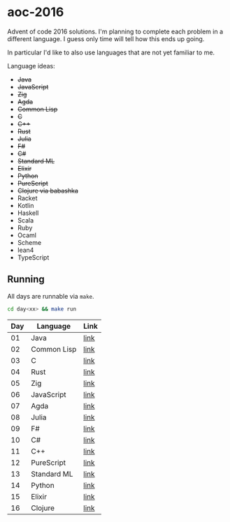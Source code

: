 # aoc-2016

Advent of code 2016 solutions. I'm planning to complete each problem in a different language. I guess only time will tell how this ends up going.

In particular I'd like to also use languages that are not yet familiar to me.

Language ideas:
- <s>Java</s>
- <s>JavaScript</s>
- <s>Zig</s>
- <s>Agda</s>
- <s>Common Lisp</s>
- <s>C</s>
- <s>C++</s>
- <s>Rust</s>
- <s>Julia</s>
- <s>F#</s>
- <s>C#</s>
- <s>Standard ML</s>
- <s>Elixir</s>
- <s>Python</s>
- <s>PureScript</s>
- <s>Clojure via babashka</s>
- Racket
- Kotlin
- Haskell
- Scala
- Ruby
- Ocaml
- Scheme
- lean4
- TypeScript

## Running

All days are runnable via `make`.

```sh
cd day<xx> && make run
```

| Day | Language    | Link            |
| --- | ----------- | --------------- |
| 01  | Java        | [link](./day01) |
| 02  | Common Lisp | [link](./day02) |
| 03  | C           | [link](./day03) |
| 04  | Rust        | [link](./day04) |
| 05  | Zig         | [link](./day05) |
| 06  | JavaScript  | [link](./day06) |
| 07  | Agda        | [link](./day07) |
| 08  | Julia       | [link](./day08) |
| 09  | F#          | [link](./day09) |
| 10  | C#          | [link](./day10) |
| 11  | C++         | [link](./day11) |
| 12  | PureScript  | [link](./day12) |
| 13  | Standard ML | [link](./day13) |
| 14  | Python      | [link](./day14) |
| 15  | Elixir      | [link](./day15) |
| 16  | Clojure     | [link](./day16) |

